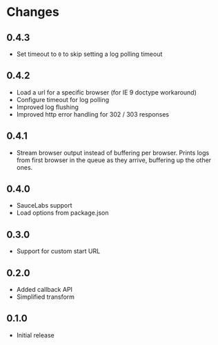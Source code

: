 # Changes

## 0.4.3

- Set timeout to `0` to skip setting a log polling timeout

## 0.4.2

- Load a url for a specific browser (for IE 9 doctype workaround)
- Configure timeout for log polling
- Improved log flushing
- Improved http error handling for 302 / 303 responses

## 0.4.1

- Stream browser output instead of buffering per browser. Prints logs from
  first browser in the queue as they arrive, buffering up the other ones.

## 0.4.0

- SauceLabs support
- Load options from package.json

## 0.3.0

- Support for custom start URL

## 0.2.0

- Added callback API
- Simplified transform

## 0.1.0

- Initial release
